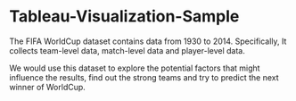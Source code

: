 # Tableau-Visualization-Sample
The FIFA WorldCup dataset contains data from 1930 to 2014. Specifically, It collects team-level data, match-level data and player-level data. 

We would use this dataset to explore the potential factors that might influence the results, find out the strong teams and try to predict the next winner of WorldCup.
